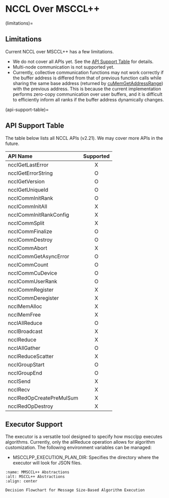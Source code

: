 # NCCL Over MSCCL++

(limitations)=
## Limitations

Current NCCL over MSCCL++ has a few limitations.

* We do not cover all APIs yet. See the [API Support Table](#api-support-table) for details.
* Multi-node communication is not supported yet.
* Currently, collective communication functions may not work correctly if the buffer address is differed from that of previous function calls while sharing the same base address (returned by [cuMemGetAddressRange](https://docs.nvidia.com/cuda/cuda-driver-api/group__CUDA__MEM.html#group__CUDA__MEM_1g64fee5711274a2a0573a789c94d8299b)) with the previous address. This is because the current implementation performs zero-copy communication over user buffers, and it is difficult to efficiently inform all ranks if the buffer address dynamically changes.

(api-support-table)=
## API Support Table

The table below lists all NCCL APIs (v2.21). We may cover more APIs in the future.

| API Name                 | Supported |
| :----------------------- | :-------: |
| ncclGetLastError         | X         |
| ncclGetErrorString       | O         |
| ncclGetVersion           | O         |
| ncclGetUniqueId          | O         |
| ncclCommInitRank         | O         |
| ncclCommInitAll          | X         |
| ncclCommInitRankConfig   | X         |
| ncclCommSplit            | X         |
| ncclCommFinalize         | O         |
| ncclCommDestroy          | O         |
| ncclCommAbort            | X         |
| ncclCommGetAsyncError    | O         |
| ncclCommCount            | O         |
| ncclCommCuDevice         | O         |
| ncclCommUserRank         | O         |
| ncclCommRegister         | X         |
| ncclCommDeregister       | X         |
| ncclMemAlloc             | X         |
| ncclMemFree              | X         |
| ncclAllReduce            | O         |
| ncclBroadcast            | X         |
| ncclReduce               | X         |
| ncclAllGather            | O         |
| ncclReduceScatter        | X         |
| ncclGroupStart           | O         |
| ncclGroupEnd             | O         |
| ncclSend                 | X         |
| ncclRecv                 | X         |
| ncclRedOpCreatePreMulSum | X         |
| ncclRedOpDestroy         | X         |

## Executor Support

The executor is a versatile tool designed to specify how mscclpp executes algorithms. Currently, only the allReduce operation allows for algorithm customization. The following environment variables can be managed:

- MSCCLPP_EXECUTION_PLAN_DIR: Specifies the directory where the executor will look for JSON files.

```{figure} ../figs/size_boundary_diagram.png
:name: MMSCCL++ Abstractions
:alt: MSCCL++ Abstractions
:align: center

Decision Flowchart for Message Size-Based Algorithm Execution
```
